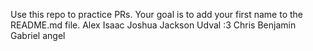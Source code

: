 Use this repo to practice PRs. Your goal is to add your first name to the README.md file.
Alex
Isaac
Joshua
Jackson
Udval :3
Chris
Benjamin
Gabriel
angel
